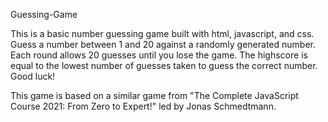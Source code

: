 Guessing-Game

This is a basic number guessing game built with html, javascript, and css. Guess a number between 1 and 20 against a randomly generated number. Each round allows 20 guesses until you lose the game. The highscore is equal to the lowest number of guesses taken to guess the correct number. Good luck!





This game is based on a similar game from "The Complete JavaScript Course 2021: From Zero to Expert!" led by Jonas Schmedtmann.
